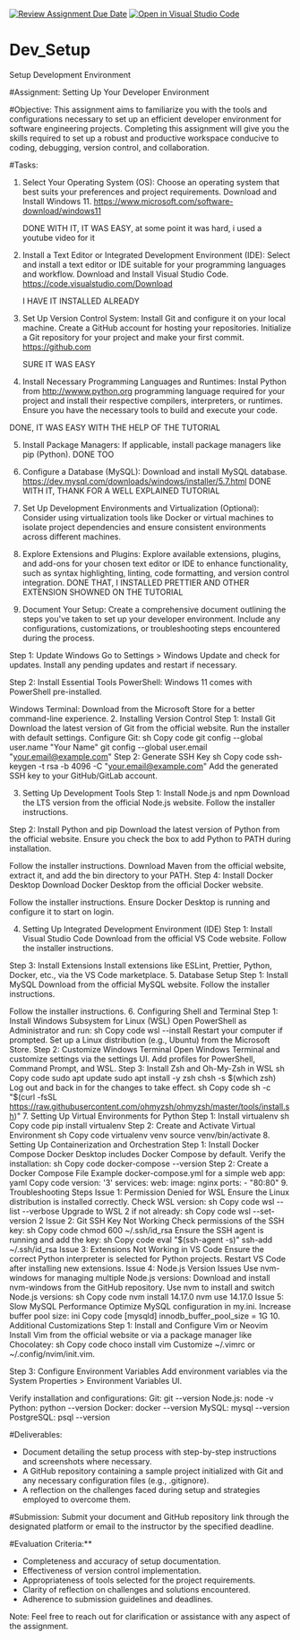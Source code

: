 [![Review Assignment Due Date](https://classroom.github.com/assets/deadline-readme-button-24ddc0f5d75046c5622901739e7c5dd533143b0c8e959d652212380cedb1ea36.svg)](https://classroom.github.com/a/vbnbTt5m)
[![Open in Visual Studio Code](https://classroom.github.com/assets/open-in-vscode-718a45dd9cf7e7f842a935f5ebbe5719a5e09af4491e668f4dbf3b35d5cca122.svg)](https://classroom.github.com/online_ide?assignment_repo_id=15235595&assignment_repo_type=AssignmentRepo)
# Dev_Setup
Setup Development Environment

#Assignment: Setting Up Your Developer Environment

#Objective:
This assignment aims to familiarize you with the tools and configurations necessary to set up an efficient developer environment for software engineering projects. Completing this assignment will give you the skills required to set up a robust and productive workspace conducive to coding, debugging, version control, and collaboration.

#Tasks:

1. Select Your Operating System (OS):
   Choose an operating system that best suits your preferences and project requirements. Download and Install Windows 11. https://www.microsoft.com/software-download/windows11

   DONE WITH IT, IT WAS EASY, at some point it was hard, i used a youtube video for it

2. Install a Text Editor or Integrated Development Environment (IDE):
   Select and install a text editor or IDE suitable for your programming languages and workflow. Download and Install Visual Studio Code. https://code.visualstudio.com/Download

   I HAVE IT INSTALLED ALREADY

3. Set Up Version Control System:
   Install Git and configure it on your local machine. Create a GitHub account for hosting your repositories. Initialize a Git repository for your project and make your first commit. https://github.com
   
   SURE IT WAS EASY

4. Install Necessary Programming Languages and Runtimes:
  Instal Python from http://wwww.python.org programming language required for your project and install their respective compilers, interpreters, or runtimes. Ensure you have the necessary tools to build and execute your code.

DONE, IT WAS EASY WITH THE HELP OF THE TUTORIAL

5. Install Package Managers:
   If applicable, install package managers like pip (Python).
DONE TOO

6. Configure a Database (MySQL):
   Download and install MySQL database. https://dev.mysql.com/downloads/windows/installer/5.7.html
DONE WITH IT, THANK FOR A WELL EXPLAINED TUTORIAL

7. Set Up Development Environments and Virtualization (Optional):
   Consider using virtualization tools like Docker or virtual machines to isolate project dependencies and ensure consistent environments across different machines.

8. Explore Extensions and Plugins:
   Explore available extensions, plugins, and add-ons for your chosen text editor or IDE to enhance functionality, such as syntax highlighting, linting, code formatting, and version control integration.
    DONE THAT, I INSTALLED PRETTIER AND OTHER EXTENSION SHOWNED ON THE TUTORIAL

9. Document Your Setup:
    Create a comprehensive document outlining the steps you've taken to set up your developer environment. Include any configurations, customizations, or troubleshooting steps encountered during the process. 

Step 1: Update Windows
Go to Settings > Windows Update and check for updates. Install any pending updates and restart if necessary.

Step 2: Install Essential Tools
PowerShell: Windows 11 comes with PowerShell pre-installed.

Windows Terminal: Download from the Microsoft Store for a better command-line experience.
2. Installing Version Control
Step 1: Install Git
Download the latest version of Git from the official website.
Run the installer with default settings.
Configure Git:
sh
Copy code
git config --global user.name "Your Name"
git config --global user.email "your.email@example.com"
Step 2: Generate SSH Key
sh
Copy code
ssh-keygen -t rsa -b 4096 -C "your.email@example.com"
Add the generated SSH key to your GitHub/GitLab account.

3. Setting Up Development Tools
Step 1: Install Node.js and npm
Download the LTS version from the official Node.js website.
Follow the installer instructions.

Step 2: Install Python and pip
Download the latest version of Python from the official website.
Ensure you check the box to add Python to PATH during installation.

Follow the installer instructions.
Download Maven from the official website, extract it, and add the bin directory to your PATH.
Step 4: Install Docker Desktop
Download Docker Desktop from the official Docker website.

Follow the installer instructions.
Ensure Docker Desktop is running and configure it to start on login.

4. Setting Up Integrated Development Environment (IDE)
Step 1: Install Visual Studio Code
Download from the official VS Code website.
Follow the installer instructions.

Step 3: Install Extensions
Install extensions like ESLint, Prettier, Python, Docker, etc., via the VS Code marketplace.
5. Database Setup
Step 1: Install MySQL
Download from the official MySQL website.
Follow the installer instructions.

Follow the installer instructions.
6. Configuring Shell and Terminal
Step 1: Install Windows Subsystem for Linux (WSL)
Open PowerShell as Administrator and run:
sh
Copy code
wsl --install
Restart your computer if prompted.
Set up a Linux distribution (e.g., Ubuntu) from the Microsoft Store.
Step 2: Customize Windows Terminal
Open Windows Terminal and customize settings via the settings UI.
Add profiles for PowerShell, Command Prompt, and WSL.
Step 3: Install Zsh and Oh-My-Zsh in WSL
sh
Copy code
sudo apt update
sudo apt install -y zsh
chsh -s $(which zsh)
Log out and back in for the changes to take effect.
sh
Copy code
sh -c "$(curl -fsSL https://raw.githubusercontent.com/ohmyzsh/ohmyzsh/master/tools/install.sh)"
7. Setting Up Virtual Environments for Python
Step 1: Install virtualenv
sh
Copy code
pip install virtualenv
Step 2: Create and Activate Virtual Environment
sh
Copy code
virtualenv venv
source venv/bin/activate
8. Setting Up Containerization and Orchestration
Step 1: Install Docker Compose
Docker Desktop includes Docker Compose by default.
Verify the installation:
sh
Copy code
docker-compose --version
Step 2: Create a Docker Compose File
Example docker-compose.yml for a simple web app:
yaml
Copy code
version: '3'
services:
  web:
    image: nginx
    ports:
      - "80:80"
9. Troubleshooting Steps
Issue 1: Permission Denied for WSL
Ensure the Linux distribution is installed correctly.
Check WSL version:
sh
Copy code
wsl --list --verbose
Upgrade to WSL 2 if not already:
sh
Copy code
wsl --set-version <distro> 2
Issue 2: Git SSH Key Not Working
Check permissions of the SSH key:
sh
Copy code
chmod 600 ~/.ssh/id_rsa
Ensure the SSH agent is running and add the key:
sh
Copy code
eval "$(ssh-agent -s)"
ssh-add ~/.ssh/id_rsa
Issue 3: Extensions Not Working in VS Code
Ensure the correct Python interpreter is selected for Python projects.
Restart VS Code after installing new extensions.
Issue 4: Node.js Version Issues
Use nvm-windows for managing multiple Node.js versions:
Download and install nvm-windows from the GitHub repository.
Use nvm to install and switch Node.js versions:
sh
Copy code
nvm install 14.17.0
nvm use 14.17.0
Issue 5: Slow MySQL Performance
Optimize MySQL configuration in my.ini.
Increase buffer pool size:
ini
Copy code
[mysqld]
innodb_buffer_pool_size = 1G
10. Additional Customizations
Step 1: Install and Configure Vim or Neovim
Install Vim from the official website or via a package manager like Chocolatey:
sh
Copy code
choco install vim
Customize ~/.vimrc or ~/.config/nvim/init.vim.


Step 3: Configure Environment Variables
Add environment variables via the System Properties > Environment Variables UI.


Verify installation and configurations:
Git: git --version
Node.js: node -v
Python: python --version
Docker: docker --version
MySQL: mysql --version
PostgreSQL: psql --version

#Deliverables:
- Document detailing the setup process with step-by-step instructions and screenshots where necessary.
- A GitHub repository containing a sample project initialized with Git and any necessary configuration files (e.g., .gitignore).
- A reflection on the challenges faced during setup and strategies employed to overcome them.

#Submission:
Submit your document and GitHub repository link through the designated platform or email to the instructor by the specified deadline.

#Evaluation Criteria:**
- Completeness and accuracy of setup documentation.
- Effectiveness of version control implementation.
- Appropriateness of tools selected for the project requirements.
- Clarity of reflection on challenges and solutions encountered.
- Adherence to submission guidelines and deadlines.

Note: Feel free to reach out for clarification or assistance with any aspect of the assignment.
